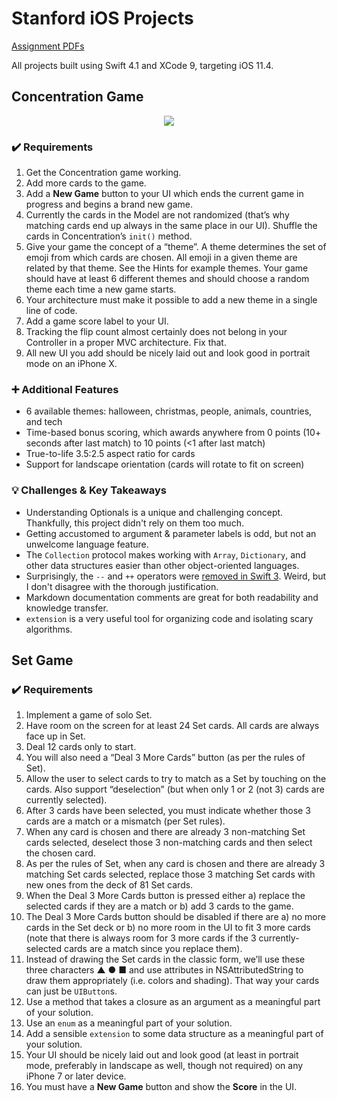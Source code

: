 # Stanford iOS Projects

[Assignment PDFs](https://drive.google.com/drive/folders/1-TWZDChwwzkiGzt78QlPZDzN-j82JfR6)

All projects built using Swift 4.1 and XCode 9, targeting iOS 11.4.

## Concentration Game

<p align="center">
	<img src="Demos/concentration.gif">
</p>

### :heavy_check_mark: Requirements

1. Get the Concentration game working.
2. Add more cards to the game.
3. Add a **New Game** button to your UI which ends the current game in progress and
begins a brand new game.
4. Currently the cards in the Model are not randomized (that’s why matching cards end
up always in the same place in our UI). Shuffle the cards in Concentration’s `init()`
method.
5. Give your game the concept of a “theme”. A theme determines the set of emoji from
which cards are chosen. All emoji in a given theme are related by that theme. See the
Hints for example themes. Your game should have at least 6 different themes and
should choose a random theme each time a new game starts.
6. Your architecture must make it possible to add a new theme in a single line of code.
7. Add a game score label to your UI.
8. Tracking the flip count almost certainly does not belong in your Controller in a proper
MVC architecture. Fix that.
9. All new UI you add should be nicely laid out and look good in portrait mode on an
iPhone X.

### :heavy_plus_sign: Additional Features

- 6 available themes: halloween, christmas, people, animals, countries, and tech
- Time-based bonus scoring, which awards anywhere from 0 points (10+ seconds after last match) to 10 points (<1 after last match)
- True-to-life 3.5:2.5 aspect ratio for cards
- Support for landscape orientation (cards will rotate to fit on screen)

### :bulb: Challenges & Key Takeaways

- Understanding Optionals is a unique and challenging concept. Thankfully, this project didn't rely on them too much.
- Getting accustomed to argument & parameter labels is odd, but not an unwelcome language feature.
- The `Collection` protocol makes working with `Array`, `Dictionary`, and other data structures easier than other object-oriented languages.
- Surprisingly, the `--` and `++` operators were [removed in Swift 3](https://github.com/apple/swift-evolution/blob/master/proposals/0004-remove-pre-post-inc-decrement.md). Weird, but I don't disagree with the thorough justification.
- Markdown documentation comments are great for both readability and knowledge transfer.
- `extension` is a very useful tool for organizing code and isolating scary algorithms.

## Set Game

### :heavy_check_mark: Requirements

1. Implement a game of solo Set.
2. Have room on the screen for at least 24 Set cards. All cards are always face up in Set.
3. Deal 12 cards only to start.
4. You will also need a “Deal 3 More Cards” button (as per the rules of Set).
5. Allow the user to select cards to try to match as a Set by touching on the cards. Also support “deselection” (but when only 1 or 2 (not 3) cards are currently selected).
6. After 3 cards have been selected, you must indicate whether those 3 cards are a match
or a mismatch (per Set rules).
7. When any card is chosen and there are already 3 non-matching Set cards selected,
deselect those 3 non-matching cards and then select the chosen card.
8. As per the rules of Set, when any card is chosen and there are already 3 matching
Set cards selected, replace those 3 matching Set cards with new ones from the deck of
81 Set cards.
9. When the Deal 3 More Cards button is pressed either a) replace the selected cards if
they are a match or b) add 3 cards to the game.
10. The Deal 3 More Cards button should be disabled if there are a) no more cards in the
Set deck or b) no more room in the UI to fit 3 more cards (note that there is always
room for 3 more cards if the 3 currently-selected cards are a match since you replace
them).
11. Instead of drawing the Set cards in the classic form, we’ll use these three characters ▲ ● ■ and use attributes in NSAttributedString to draw them
appropriately (i.e. colors and shading). That way your cards can just be `UIButton`s.
12. Use a method that takes a closure as an argument as a meaningful part of your
solution.
13. Use an `enum` as a meaningful part of your solution.
14. Add a sensible `extension` to some data structure as a meaningful part of your
solution.
15. Your UI should be nicely laid out and look good (at least in portrait mode, preferably
in landscape as well, though not required) on any iPhone 7 or later device.
16. You must have a **New Game** button and show the **Score** in the UI.
